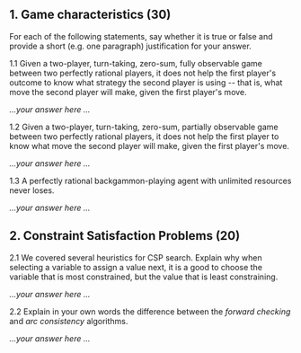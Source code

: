 ## 1. Game characteristics (30)

For each of the following statements, say whether it is true or false and provide a short (e.g. one paragraph) justification for your answer.

1.1 Given a two-player, turn-taking, zero-sum, fully observable game between two perfectly rational players, it does not help the first player's outcome to know what strategy the second player is using -- that is, what move the second player will make, given the first player's move.

_...your answer here ..._

1.2 Given a two-player, turn-taking, zero-sum, partially observable game between two perfectly rational players, it does not help the first player to know what move the second player will make, given the first player's move.

_...your answer here ..._

1.3 A perfectly rational backgammon-playing agent with unlimited resources never loses.

_...your answer here ..._

## 2. Constraint Satisfaction Problems (20)

2.1 We covered several heuristics for CSP search. Explain why when selecting a variable to assign a value next, it is a good to choose the variable that is most constrained, but the value that is least constraining.

_...your answer here ..._

2.2 Explain in your own words the difference between the _forward checking_ and _arc consistency_ algorithms.

_...your answer here ..._
